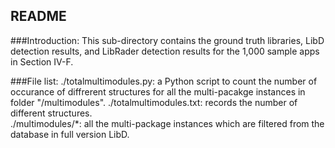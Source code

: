 README
------
###Introduction:
This sub-directory contains the ground truth libraries, LibD detection results, and LibRader detection results for the 1,000 sample apps in Section IV-F.

###File list: 
	./totalmultimodules.py: a Python script to count the number of occurance of diffrerent structures for all the multi-pacakge instances in folder "/multimodules".
	./totalmultimodules.txt: records the number of different structures.  
	./multimodules/*: all the multi-package instances which are filtered from the database in full version LibD. 
